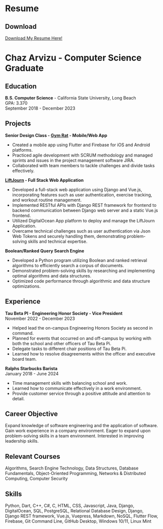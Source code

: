# Resume

## Download
[Download My Resume Here!](/Chaz_Arvizu_Resume.pdf)

<h1>Chaz Arvizu - Computer Science Graduate</h1>

## Education
**B.S. Computer Science** - California State University, Long Beach  
GPA: 3.370  
September 2018 - December 2023  

## Projects
**Senior Design Class - [Gym Rat](./projects/gymrat.md) - Mobile/Web App**
- Created a mobile app using Flutter and Firebase for iOS and Android platforms.
- Practiced agile development with SCRUM methodology and managed sprints and issues in the project management software JIRA.
- Collaborated with team members to tackle challenges and divide tasks effectively.

**[LiftJourn](/projects/liftjourn.md) - Full Stack Web Application**
- Developed a full-stack web application using Django and Vue.js, incorporating features such as user authentication, exercise tracking, and workout routine management.
- Implemented RESTful APIs with Django REST framework for frontend to backend communication between Django web server and a static Vue.js frontend.
- Utilized DigitalOcean App platform to deploy and manage the LiftJourn Application.
- Overcame technical challenges such as user authentication via Json Web Tokens and securely handling them, demonstrating problem-solving skills and technical expertise.

**Boolean/Ranked Query Search Engine**
- Developed a Python program utilizing Boolean and ranked retrieval algorithms to efficiently search a corpus of documents.
- Demonstrated problem-solving skills by researching and implementing optimal algorithms and data structures.
- Optimized code performance through algorithmic and data structure optimizations.

## Experience
**Tau Beta PI - Engineering Honor Society - Vice President**  
November 2022 - December 2023  
- Helped lead the on-campus Engineering Honors Society as second in command.
- Planned for events that occurred on and off-campus by working with both the school and other officers of Tau Beta Pi.
- Delegate tasks to different chair positions of Tau Beta Pi.
- Learned how to resolve disagreements within the officer and executive board team.

**Ralphs Starbucks Barista**  
January 2018 - June 2024 
- Time management skills with balancing school and work.
- Learned how to communicate effectively in a work environment.
- Provide customer service through a positive attitude and attention to detail.

## Career Objective
Expand knowledge of software engineering and the application of software. Gain work experience in a company environment. Eager to expand upon problem-solving skills in a team environment. Interested in improving leadership skills.

## Relevant Courses
Algorithms, Search Engine Technology, Data Structures, Database Fundamentals, Object-Oriented Programming, Networks & Distributed Computing, Computer Security

## Skills
Python, Dart, C++, C#, C, HTML, CSS, Javascript, Java, Django, DigitalOcean, SQL, PostgreSQL, Relational Database Design, Django, Django REST framework, Vue.js, Vuepress, Markdown, NoSQL, Flutter Flow, Firebase, Git Command Line, GitHub Desktop, Windows 10/11, Linux Mint
